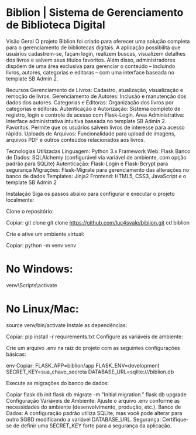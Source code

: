 # Biblion | Sistema de Gerenciamento de Biblioteca Digital

Visão Geral
O projeto Biblion foi criado para oferecer uma solução completa para o gerenciamento de bibliotecas digitais. A aplicação possibilita que usuários cadastrem-se, façam login, realizem buscas, visualizem detalhes dos livros e salvem seus títulos favoritos. Além disso, administradores dispõem de uma área exclusiva para gerenciar o conteúdo – incluindo livros, autores, categorias e editoras – com uma interface baseada no template SB Admin 2.

Recursos
Gerenciamento de Livros: Cadastro, atualização, visualização e remoção de livros.
Gerenciamento de Autores: Inclusão e manutenção dos dados dos autores.
Categorias e Editoras: Organização dos livros por categorias e editoras.
Autenticação e Autorização: Sistema completo de registro, login e controle de acesso com Flask-Login.
Área Administrativa: Interface administrativa intuitiva baseada no template SB Admin 2.
Favoritos: Permite que os usuários salvem livros de interesse para acesso rápido.
Uploads de Arquivos: Funcionalidade para upload de imagens, arquivos PDF e outros conteúdos relacionados aos livros.

Tecnologias Utilizadas
Linguagem: Python 3.x
Framework Web: Flask
Banco de Dados: SQLAlchemy (configurável via variável de ambiente, com opção padrão para SQLite)
Autenticação: Flask-Login e Flask-Bcrypt para segurança
Migrações: Flask-Migrate para gerenciamento das alterações no banco de dados
Templates: Jinja2
Frontend: HTML5, CSS3, JavaScript e o template SB Admin 2

Instalação
Siga os passos abaixo para configurar e executar o projeto localmente:

Clone o repositório:

Copiar:
git clone git clone https://github.com/luc4svale/biblion.git
cd biblion

Crie e ative um ambiente virtual:

Copiar:
python -m venv venv
# No Windows:
venv\Scripts\activate
# No Linux/Mac:
source venv/bin/activate
Instale as dependências:

Copiar:
pip install -r requirements.txt
Configure as variáveis de ambiente:

Crie um arquivo .env na raiz do projeto com as seguintes configurações básicas:

env
Copiar:
FLASK_APP=biblion/app
FLASK_ENV=development
SECRET_KEY=sua_chave_secreta
DATABASE_URL=sqlite:///biblion.db

Execute as migrações do banco de dados:

Copiar
flask db init
flask db migrate -m "Initial migration."
flask db upgrade
Configuração
Variáveis de Ambiente: Ajuste o arquivo .env conforme as necessidades do ambiente (desenvolvimento, produção, etc.).
Banco de Dados: A configuração padrão utiliza SQLite, mas você pode alterar para outro SGBD modificando a variável DATABASE_URL.
Segurança: Certifique-se de definir uma SECRET_KEY forte para a segurança da aplicação.